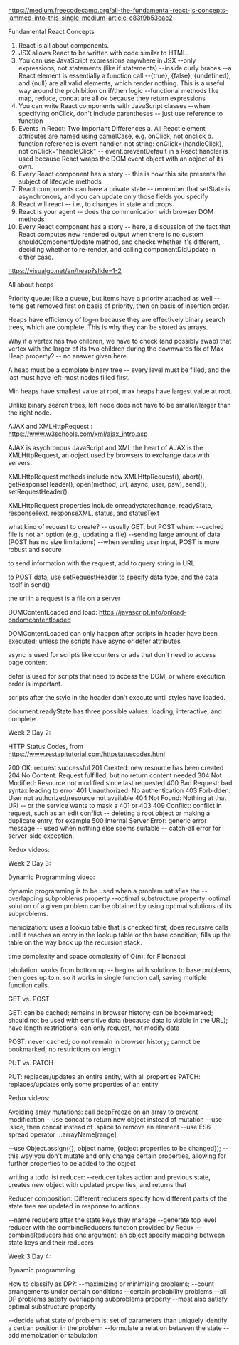 https://medium.freecodecamp.org/all-the-fundamental-react-js-concepts-jammed-into-this-single-medium-article-c83f9b53eac2

Fundamental React Concepts 

1. React is all about components.
2. JSX allows React to be written with code similar to HTML.
3. You can use JavaScript expressions anywhere in JSX
  --only expressions, not statements (like if statements)
  --inside curly braces 
  --a React element is essentially a function call 
  --{true}, {false}, {undefined}, and {null} are all valid elements, which render nothing. This is a useful way around the prohibition on if/then logic
  --functional methods like map, reduce, concat are all ok because they return expressions 
4. You can write React components with JavaScript classes 
  --when specifying onClick, don't include parentheses -- just use reference to function 
5. Events in React: Two Important Differences 
  a. All React element attributes are named using camelCase, e.g. onClick, not onclick 
  b. function reference is event handler, not string: onClick={handleClick}, not onClick="handleClick" 
  -- event.preventDefault in a React handler is used because React wraps the DOM event object with an object of its own. 
6. Every React component has a story -- this is how this site presents the subject of lifecycle methods 
7. React components can have a private state -- remember that setState is asynchronous, and you can update only those fields you specify
8. React will react -- i.e., to changes in state and props 
9. React is your agent -- does the communication with browser DOM methods 
10. Every React component has a story -- here, a discussion of the fact that React computes new rendered output when there is no custom shouldComponentUpdate method, and checks whether it's different, deciding whether to re-render, and calling componentDidUpdate in either case. 



https://visualgo.net/en/heap?slide=1-2 

All about heaps 

Priority queue: like a queue, but items have a priority attached as well -- items get removed first on basis of priority, then on basis of insertion order.

Heaps have efficiency of log-n because they are effectively binary search trees, which are complete. This is why they can be stored as arrays.

Why if a vertex has two children, we have to check (and possibly swap) that vertex with the larger of its two children during the downwards fix of Max Heap property? -- no answer given here.

A heap must be a complete binary tree -- every level must be filled, and the last must have left-most nodes filled first. 

Min heaps have smallest value at root, max heaps have largest value at root.

Unlike binary search trees, left node does not have to be smaller/larger than the right node. 



AJAX and XMLHttpRequest : https://www.w3schools.com/xml/ajax_intro.asp 

AJAX is asychronous JavaScript and XML 
the heart of AJAX is the XMLHttpRequest, an object used by browsers to exchange data with servers. 

XMLHttpRequest methods include new XMLHttpRequest(), abort(), getResponseHeader(), open(method, url, async, user, psw), send(), setRequestHeader() 

XMLHttpRequest properties include onreadystatechange, readyState, responseText, responseXML, status, and statusText 

what kind of request to create? -- usually GET, but POST when: 
    --cached file is not an option (e.g., updating a file)
    --sending large amount of data (POST has no size limitations)
    --when sending user input, POST is more robust and secure 

to send information with the request, add to query string in URL 

to POST data, use setRequestHeader to specify data type, and the data itself in send() 

the url in a request is a file on a server 


DOMContentLoaded and load: https://javascript.info/onload-ondomcontentloaded

DOMContentLoaded can only happen after scripts in header have been executed; unless the scripts have async or defer attributes 

async is used for scripts like counters or ads that don't need to access page content.

defer is used for scripts that need to access the DOM, or where execution order is important.

scripts after the style in the header don't execute until styles have loaded.

document.readyState has three possible values: loading, interactive, and complete 



Week 2 Day 2: 

HTTP Status Codes, from https://www.restapitutorial.com/httpstatuscodes.html

200 OK: request successful
201 Created: new resource has been created
204 No Content: Request fulfilled, but no return content needed 
304 Not Modified: Resource not modified since last requested
400 Bad Request: bad syntax leading to error
401 Unauthorized: No authentication 
403 Forbidden: User not authorized/resource not available
404 Not Found: Nothing at that URI -- or the service wants to mask a 401 or 403 
409 Conflict: conflict in request, such as an edit conflict -- deleting a root object or making a duplicate entry, for example
500 Internal Server Error: generic error message -- used when nothing else seems suitable -- catch-all error for server-side exception.


Redux videos:


Week 2 Day 3:

Dynamic Programming video: 

dynamic programming is to be used when a problem satisfies the 
--overlapping subproblems property
--optimal substructure property: optimal solution of a given problem can be obtained by using optimal solutions of its subproblems.

memoization: uses a lookup table that is checked first; does recursive calls until it reaches an entry in the lookup table or the base condition; fills up the table on the way back up the recursion stack.

time complexity and space complexity of O(n), for Fibonacci 

tabulation: works from bottom up -- begins with solutions to base problems, then goes up to n.  so it works in single function call, saving multiple function calls. 


GET vs. POST 

GET: can be cached; remains in browser history; can be bookmarked; should not be used with sensitive data (because data is visible in the URL); have length restrictions; can only request, not modify data 

POST: never cached; do not remain in browser history; cannot be bookmarked; no restrictions on length 


PUT vs. PATCH 

PUT: replaces/updates an entire entity, with all properties
PATCH: replaces/updates only some properties of an entity


Redux videos:

Avoiding array mutations: call deepFreeze on an array to prevent modification
--use concat to return new object instead of mutation
--use .slice, then concat instead of .splice to remove an element 
--use ES6 spread operator ...arrayName[range], 

--use Object.assign({}, object name, {object properties to be changed});
--this way you don't mutate and only change certain properties, allowing for further properties to be added to the object 

writing a todo list reducer: 
--reducer takes action and previous state, creates new object with updated properties, and returns that

Reducer composition: Different reducers specify how different parts of the state tree are updated in response to actions.

--name reducers after the state keys they manage
--generate top level reducer with the combineReducers function provided by Redux
--combineReducers has one argument: an object specify mapping between state keys and their reducers



Week 3 Day 4: 

Dynamic programming 

How to classify as DP?: --maximizing or minimizing problems;
--count arrangements under certain conditions
--certain probability problems 
--all DP problems satisfy overlapping subproblems property
--most also satisfy optimal substructure property 

--decide what state of problem is: set of parameters than uniquely identify a certian position in the problem
--formulate a relation between the state
--add memoization or tabulation
